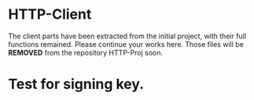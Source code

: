 # HTTP-Client

The client parts have been extracted from the initial project, with their full functions remained. Please continue your works here. Those files will be **REMOVED** from the repository HTTP-Proj soon.

# Test for signing key.
